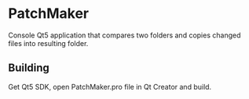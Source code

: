 # PatchMaker
Console Qt5 application that compares two folders and copies changed files into resulting folder.

Building
--------
Get Qt5 SDK, open PatchMaker.pro file in Qt Creator and build. 
